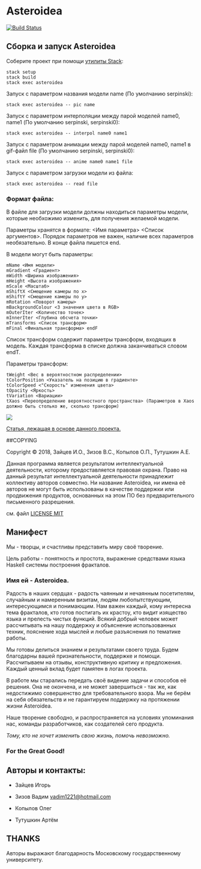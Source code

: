 # Ast**e**roidea

[![Build Status](https://travis-ci.org/cmc-haskell-2018/asteroidea.svg?branch=master)](https://travis-ci.org/cmc-haskell-2018/asteroidea)

## Сборка и запуск Asteroidea

Соберите проект при помощи [утилиты Stack](https://www.haskellstack.org):

```
stack setup
stack build
stack exec asteroidea
```
Запуск с параметром названия модели name (По умолчанию serpinski):
```
stack exec asteroidea -- pic name
```
Запуск с параметром интерполяции между парой моделей name0, name1 (По умолчанию serpinski, serpinski0):
```
stack exec asteroidea -- interpol name0 name1
```
Запуск с параметром анимации между парой моделей name0, name1 в gif-файл file (По умолчанию serpinski, serpinski0):
```
stack exec asteroidea -- anime name0 name1 file
```
Запуск с параметром загрузки модели из файла:
```
stack exec asteroidea -- read file
```
### Формат файла:
В файле для загрузки модели должны находиться параметры модели, которые необхожимо изменить, для получения желаемой модели.

Параметры хранятся в формате: <Имя параметра> <Список аргументов>. Порядок параметров не важен, наличие всех параметров необязательно.
В конце файла пишется end.

В модели могут быть параметры:
```
mName <Имя модели>
mGradient <Градиент>
mWidth <Ширина изображения>
mHeight <Высота изображения>
mScale <Масштаб>
mShiftX <Смещение камеры по х>
mShiftY <Смещение камеры по у>
mRotation <Поворот камеры>
mBackgroundColour <3 значения цвета в RGB>
mOuterIter <Количество точек>
mInnerIter <Глубина обсчета точки>
mTransforms <Список трансформ>
mFinal <Финальная трансформа> endF
```

Список трансформ содержит параметры трансформ, входящих в модель. Каждая трансформа в списке должна заканчиваться словом endT.

Параметры трансформ:
```
tWeight <Вес в вероятностном распределении>
tColorPosition <Указатель на позицию в градиенте>
tColorSpeed <"Скорость" изменения цвета>
tOpacity <Яркость>
tVariation <Вариации>
tXaos <Переопределение вероятностного пространства> (Параметров в Xaos должно быть столько же, сколько трансформ)
```

![](/other/aster.gif)

[Статья, лежащая в основе данного проекта.](http://flam3.com/flame.pdf)

##COPYING

Copyright © 2018, Зайцев И.О., Зизов В.С., Копылов О.П., Тутушкин А.Е.

Данная программа является результатом интеллектуальной деятельности, которому предоставляется правовая охрана.  Право на данный результат интеллектуальной  деятельности принадлежит коллективу авторов совместно. Ни название Asteroidea, ни имена её авторов не могут быть использованы в качестве поддержки или продвижения продуктов, основанных на этом ПО без предварительного письменного разрешения.

см. файл [LICENSE MIT](/LICENSE)

## Манифест

Мы - творцы, и счастливы представить миру своё творение.

Цель работы - понятность и простота, выражение средствами языка Haskell системы построения фракталов.

### Имя ей - Asteroidea.

Радость в наших сердцах - радость чаянным и нечаянным посетителям, случайным и намеренным визитам, людям любопытствующим, интересующимся и понимающим. Нам важен каждый, кому интересна тема фракталов, кто готов постигать их крастоу, кто видит изящество языка и прелесть чистых функций. Всякий добрый человек может рассчитывать на нашу поддержку и объяснение использованных техник, пояснение хода мыслей и любые разъяснения по тематике работы.

Мы готовы делиться знанием и результатами своего труда. Будем благодарны вашей признательности, поддержке и помощи. Рассчитываем на отзывы, конструктивную критику и предложения. Каждый ценный вклад будет памятен в логах проекта.

В работе мы старались передать своё видение задачи и способов её решения. Она не окончена, и не может завершиться - так же, как недостижимо совершенство для требовательного взора. Мы не берём на себя обязательств и не гарантируем поддержку на протяжении жизни Asteroidea.

Наше творение свободно, и распространяется на условиях упоминания нас, команды разработчиков, как создателей сего продукта.

*Тому, кто не хочет изменить свою жизнь, помочь невозможно.*

### For the Great Good!

## Авторы и контакты:

- Зайцев Игорь

- Зизов Вадим     vadim1221@hotmail.com

- Копылов Олег

- Тутушкин Артём

## THANKS

Авторы выражают благодарность Московскому государственному университету.

